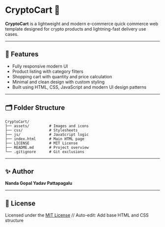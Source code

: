 # CryptoCart 🛒

**CryptoCart** is a lightweight and modern e-commerce quick commerce web template designed for crypto products and lightning-fast delivery use cases.

---

## 🚀 Features

- Fully responsive modern UI
- Product listing with category filters
- Shopping cart with quantity and price calculation
- Minimal and clean design with custom styling
- Built using HTML, CSS, JavaScript and modern UI design patterns

---

## 🗂️ Folder Structure

```
CryptoCart/
├── assets/         # Images and icons
├── css/            # Stylesheets
├── js/             # JavaScript logic
├── index.html      # Main HTML page
├── LICENSE         # MIT License
├── README.md       # Project overview
└── .gitignore      # Git exclusions
```

---

## ✨ Author

**Nanda Gopal Yadav Pattapagalu**

---

## 🪪 License

Licensed under the [MIT License](LICENSE)
// Auto-edit: Add base HTML and CSS structure
